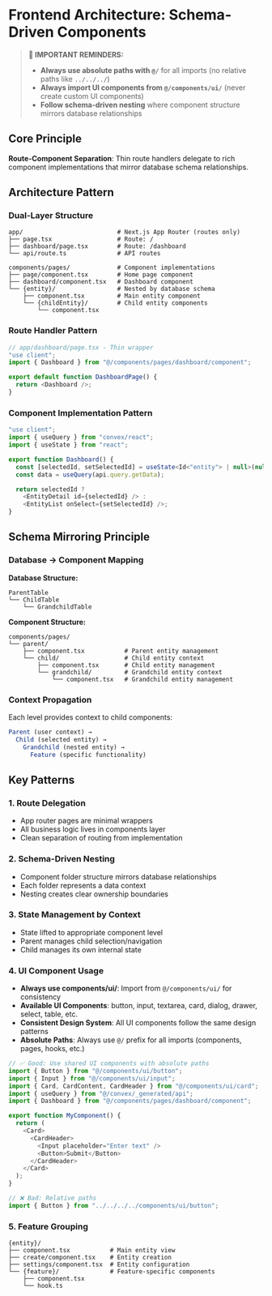 # Frontend Architecture: Schema-Driven Components

> **🚨 IMPORTANT REMINDERS:**
> - **Always use absolute paths with `@/`** for all imports (no relative paths like `../../../`)
> - **Always import UI components from `@/components/ui/`** (never create custom UI components)
> - **Follow schema-driven nesting** where component structure mirrors database relationships

## Core Principle
**Route-Component Separation**: Thin route handlers delegate to rich component implementations that mirror database schema relationships.

## Architecture Pattern

### Dual-Layer Structure
```
app/                          # Next.js App Router (routes only)
├── page.tsx                  # Route: /
├── dashboard/page.tsx        # Route: /dashboard
└── api/route.ts              # API routes

components/pages/             # Component implementations
├── page/component.tsx        # Home page component
├── dashboard/component.tsx   # Dashboard component
└── {entity}/                 # Nested by database schema
    ├── component.tsx         # Main entity component
    └── {childEntity}/        # Child entity components
        └── component.tsx
```

### Route Handler Pattern
```typescript
// app/dashboard/page.tsx - Thin wrapper
"use client";
import { Dashboard } from "@/components/pages/dashboard/component";

export default function DashboardPage() {
  return <Dashboard />;
}
```

### Component Implementation Pattern
```typescript
"use client";
import { useQuery } from "convex/react";
import { useState } from "react";

export function Dashboard() {
  const [selectedId, setSelectedId] = useState<Id<"entity"> | null>(null);
  const data = useQuery(api.query.getData);

  return selectedId ?
    <EntityDetail id={selectedId} /> :
    <EntityList onSelect={setSelectedId} />;
}
```

## Schema Mirroring Principle

### Database → Component Mapping
**Database Structure:**
```
ParentTable
└── ChildTable
    └── GrandchildTable
```

**Component Structure:**
```
components/pages/
└── parent/
    ├── component.tsx           # Parent entity management
    └── child/                  # Child entity context
        ├── component.tsx       # Child entity management
        └── grandchild/         # Grandchild entity context
            └── component.tsx   # Grandchild entity management
```

### Context Propagation
Each level provides context to child components:

```typescript
Parent (user context) →
  Child (selected entity) →
    Grandchild (nested entity) →
      Feature (specific functionality)
```

## Key Patterns

### 1. Route Delegation
- App router pages are minimal wrappers
- All business logic lives in components layer
- Clean separation of routing from implementation

### 2. Schema-Driven Nesting
- Component folder structure mirrors database relationships
- Each folder represents a data context
- Nesting creates clear ownership boundaries

### 3. State Management by Context
- State lifted to appropriate component level
- Parent manages child selection/navigation
- Child manages its own internal state

### 4. UI Component Usage
- **Always use components/ui/**: Import from `@/components/ui/` for consistency
- **Available UI Components**: button, input, textarea, card, dialog, drawer, select, table, etc.
- **Consistent Design System**: All UI components follow the same design patterns
- **Absolute Paths**: Always use `@/` prefix for all imports (components, pages, hooks, etc.)

```typescript
// ✅ Good: Use shared UI components with absolute paths
import { Button } from "@/components/ui/button";
import { Input } from "@/components/ui/input";
import { Card, CardContent, CardHeader } from "@/components/ui/card";
import { useQuery } from "@/convex/_generated/api";
import { Dashboard } from "@/components/pages/dashboard/component";

export function MyComponent() {
  return (
    <Card>
      <CardHeader>
        <Input placeholder="Enter text" />
        <Button>Submit</Button>
      </CardHeader>
    </Card>
  );
}

// ❌ Bad: Relative paths
import { Button } from "../../../../components/ui/button";
```

### 5. Feature Grouping
```
{entity}/
├── component.tsx           # Main entity view
├── create/component.tsx    # Entity creation
├── settings/component.tsx  # Entity configuration
└── {feature}/              # Feature-specific components
    ├── component.tsx
    └── hook.ts
```